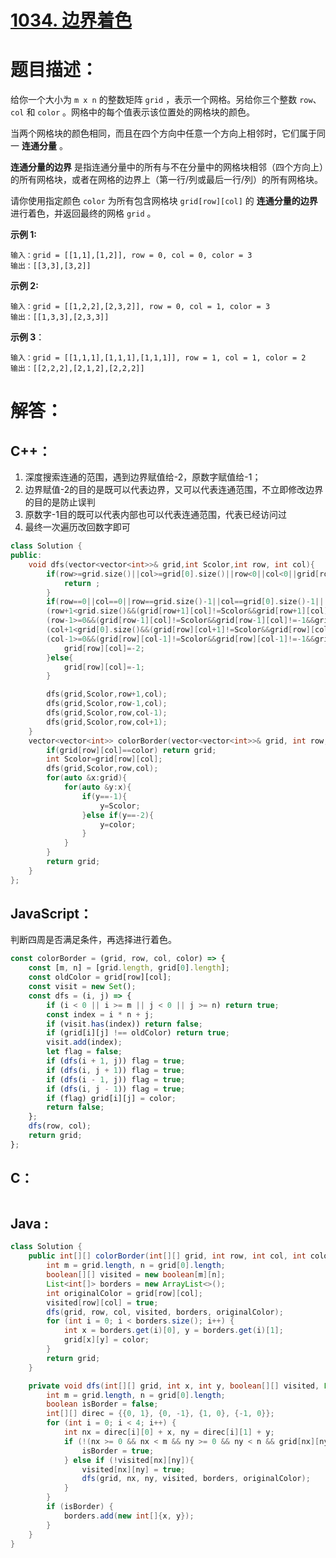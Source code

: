 # [1034. 边界着色](https://leetcode-cn.com/problems/coloring-a-border/)

# 题目描述：

给你一个大小为 `m x n` 的整数矩阵 `grid` ，表示一个网格。另给你三个整数 `row`、`col` 和 `color` 。网格中的每个值表示该位置处的网格块的颜色。

当两个网格块的颜色相同，而且在四个方向中任意一个方向上相邻时，它们属于同一 **连通分量** 。

**连通分量的边界** 是指连通分量中的所有与不在分量中的网格块相邻（四个方向上）的所有网格块，或者在网格的边界上（第一行/列或最后一行/列）的所有网格块。

请你使用指定颜色 `color` 为所有包含网格块 `grid[row][col]` 的 **连通分量的边界** 进行着色，并返回最终的网格 `grid` 。



**示例 1:**

```
输入：grid = [[1,1],[1,2]], row = 0, col = 0, color = 3
输出：[[3,3],[3,2]]
```

 **示例 2:**

```
输入：grid = [[1,2,2],[2,3,2]], row = 0, col = 1, color = 3
输出：[[1,3,3],[2,3,3]]
```

**示例 3**：

```
输入：grid = [[1,1,1],[1,1,1],[1,1,1]], row = 1, col = 1, color = 2
输出：[[2,2,2],[2,1,2],[2,2,2]]
```



# 解答：

## C++：

1. 深度搜索连通的范围，遇到边界赋值给-2，原数字赋值给-1；
2. 边界赋值-2的目的是既可以代表边界，又可以代表连通范围，不立即修改边界的目的是防止误判
3. 原数字-1目的既可以代表内部也可以代表连通范围，代表已经访问过
4. 最终一次遍历改回数字即可

```cpp
class Solution {
public:
    void dfs(vector<vector<int>>& grid,int Scolor,int row, int col){
        if(row>=grid.size()||col>=grid[0].size()||row<0||col<0||grid[row][col]!=Scolor){
            return ;
        }
        if(row==0||col==0||row==grid.size()-1||col==grid[0].size()-1||
        (row+1<grid.size()&&(grid[row+1][col]!=Scolor&&grid[row+1][col]!=-1&&grid[row+1][col]!=-2))||
        (row-1>=0&&(grid[row-1][col]!=Scolor&&grid[row-1][col]!=-1&&grid[row-1][col]!=-2))||
        (col+1<grid[0].size()&&(grid[row][col+1]!=Scolor&&grid[row][col+1]!=-1&&grid[row][col+1]!=-2))||
        (col-1>=0&&(grid[row][col-1]!=Scolor&&grid[row][col-1]!=-1&&grid[row][col-1]!=-2))){
            grid[row][col]=-2;
        }else{
            grid[row][col]=-1;
        }

        dfs(grid,Scolor,row+1,col);
        dfs(grid,Scolor,row-1,col);
        dfs(grid,Scolor,row,col-1);
        dfs(grid,Scolor,row,col+1);
    }
    vector<vector<int>> colorBorder(vector<vector<int>>& grid, int row, int col, int color) {
        if(grid[row][col]==color) return grid;
        int Scolor=grid[row][col];
        dfs(grid,Scolor,row,col);
        for(auto &x:grid){
            for(auto &y:x){
                if(y==-1){
                    y=Scolor;
                }else if(y==-2){
                    y=color;
                }
            }
        }
        return grid;
    }
};
```

## JavaScript：

判断四周是否满足条件，再选择进行着色。

```javascript
const colorBorder = (grid, row, col, color) => {
    const [m, n] = [grid.length, grid[0].length];
    const oldColor = grid[row][col];
    const visit = new Set();
    const dfs = (i, j) => {
        if (i < 0 || i >= m || j < 0 || j >= n) return true;
        const index = i * n + j;
        if (visit.has(index)) return false;
        if (grid[i][j] !== oldColor) return true;
        visit.add(index);
        let flag = false;
        if (dfs(i + 1, j)) flag = true;
        if (dfs(i, j + 1)) flag = true;
        if (dfs(i - 1, j)) flag = true;
        if (dfs(i, j - 1)) flag = true;
        if (flag) grid[i][j] = color;
        return false;
    };
    dfs(row, col);
    return grid;
};
```

## C：

```c

```

## Java :

```java
class Solution {
    public int[][] colorBorder(int[][] grid, int row, int col, int color) {
        int m = grid.length, n = grid[0].length;
        boolean[][] visited = new boolean[m][n];
        List<int[]> borders = new ArrayList<>();
        int originalColor = grid[row][col];
        visited[row][col] = true;
        dfs(grid, row, col, visited, borders, originalColor);
        for (int i = 0; i < borders.size(); i++) {
            int x = borders.get(i)[0], y = borders.get(i)[1];
            grid[x][y] = color;
        }
        return grid;
    }

    private void dfs(int[][] grid, int x, int y, boolean[][] visited, List<int[]> borders, int originalColor) {
        int m = grid.length, n = grid[0].length;
        boolean isBorder = false;
        int[][] direc = {{0, 1}, {0, -1}, {1, 0}, {-1, 0}};
        for (int i = 0; i < 4; i++) {
            int nx = direc[i][0] + x, ny = direc[i][1] + y;
            if (!(nx >= 0 && nx < m && ny >= 0 && ny < n && grid[nx][ny] == originalColor)) {
                isBorder = true;
            } else if (!visited[nx][ny]){
                visited[nx][ny] = true;
                dfs(grid, nx, ny, visited, borders, originalColor);
            }                
        }
        if (isBorder) {
            borders.add(new int[]{x, y});
        }
    }
}
```
